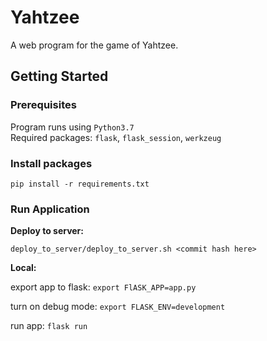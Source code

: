 # Yahtzee

A web program for the game of Yahtzee.

## Getting Started

### Prerequisites
Program runs using `Python3.7`  
Required packages: `flask`, `flask_session`, `werkzeug`

### Install packages
`pip install -r requirements.txt`

### Run Application

**Deploy to server:** 
 
`deploy_to_server/deploy_to_server.sh <commit hash here>`

**Local:** 

export app to flask: `export FlASK_APP=app.py`  
 
turn on debug mode: `export FLASK_ENV=development` 
 
run app: `flask run`